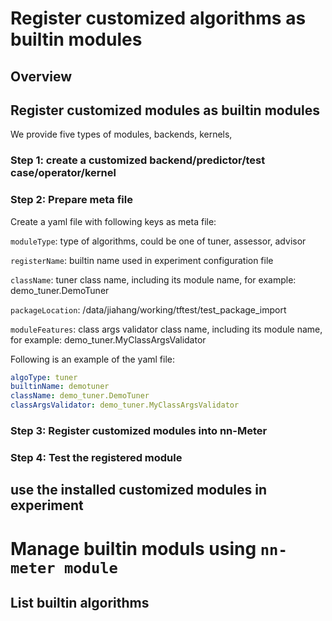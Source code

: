 # Register customized algorithms as builtin modules

## Overview

## Register customized modules as builtin modules

We provide five types of modules, backends, kernels, 

### Step 1: create a customized backend/predictor/test case/operator/kernel

### Step 2: Prepare meta file

Create a yaml file with following keys as meta file:

`moduleType`: type of algorithms, could be one of tuner, assessor, advisor

`registerName`: builtin name used in experiment configuration file

`className`: tuner class name, including its module name, for example: demo_tuner.DemoTuner

`packageLocation`: /data/jiahang/working/tftest/test_package_import

`moduleFeatures`: class args validator class name, including its module name, for example: demo_tuner.MyClassArgsValidator


Following is an example of the yaml file:

```yaml
algoType: tuner
builtinName: demotuner
className: demo_tuner.DemoTuner
classArgsValidator: demo_tuner.MyClassArgsValidator
```

### Step 3: Register customized modules into nn-Meter

### Step 4: Test the registered module

## use the installed customized modules in experiment

# Manage builtin moduls using `nn-meter module`

## List builtin algorithms